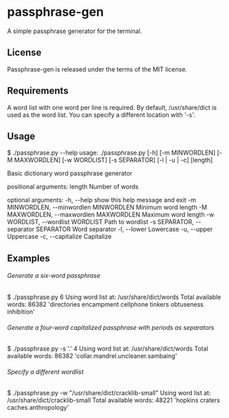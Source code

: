 passphrase-gen
==

A simple passphrase generator for the terminal.

## License

Passphrase-gen is released under the terms of the MIT license.

## Requirements
A word list with one word per line is required. By default, /usr/share/dict is used as the word list. You can specify a different location with '-s'.

## Usage
$ ./passphrase.py --help
usage: ./passphrase.py [-h] [-m MINWORDLEN] [-M MAXWORDLEN] [-w WORDLIST]
                [-s SEPARATOR] [-l | -u | -c]
                [length]

Basic dictionary word passphrase generator

positional arguments:
  length                Number of words

optional arguments:
  -h, --help            show this help message and exit
  -m MINWORDLEN, --minwordlen MINWORDLEN
                        Minimum word length
  -M MAXWORDLEN, --maxwordlen MAXWORDLEN
                        Maximum word length
  -w WORDLIST, --wordlist WORDLIST
                        Path to wordlist
  -s SEPARATOR, --separator SEPARATOR
                        Word separator
  -l, --lower           Lowercase
  -u, --upper           Uppercase
  -c, --capitalize      Capitalize

## Examples
###### Generate a six-word passphrase
$ ./passphrase.py 6
Using word list at: /usr/share/dict/words
Total available words: 86382
'directories encampment cellphone tinkers obtuseness inhibition'

###### Generate a four-word capitalized passphrase with periods as separators
$ ./passphrase.py -s '.' 4
Using word list at: /usr/share/dict/words
Total available words: 86382
'collar.mandrel.uncleaner.sambaing'

###### Specify a different wordlist
$ ./passphrase.py -w "/usr/share/dict/cracklib-small"
Using word list at: /usr/share/dict/cracklib-small
Total available words: 48221
'hopkins craters caches anthropology'


